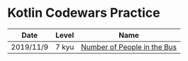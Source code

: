 # Kotlin Codewars Practice

|   Date    | Level |                                                                             Name                                                                             |
| :-------: | :---: | :----------------------------------------------------------------------------------------------------------------------------------------------------------: |
| 2019/11/9 | 7 kyu | [Number of People in the Bus](https://github.com/EternalPractice/Codewars-Practice/blob/master/Kotlin/%5B7kyu%5D%20Number%20of%20People%20in%20the%20Bus.kt) |
